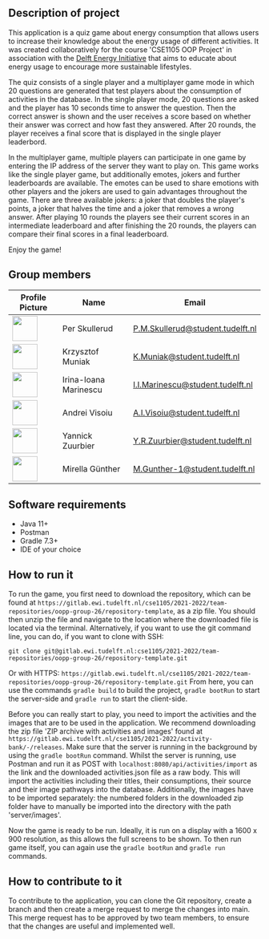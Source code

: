 ## Description of project

This application is a quiz game about energy consumption that allows users to increase their knowledge about the energy usage of different activities. It was created collaboratively for the course 'CSE1105 OOP Project' in association with the [Delft Energy Initiative](https://www.tudelft.nl/en/energy) that aims to educate about energy usage to encourage more sustainable lifestyles.

The quiz consists of a single player and a multiplayer game mode in which 20 questions are generated that test players about the consumption of activities in the database. In the single player mode, 20 questions are asked and the player has 10 seconds time to answer the question. Then the correct answer is shown and the user receives a score based on whether their answer was correct and how fast they answered. After 20 rounds, the player receives a final score that is displayed in the single player leaderbord.

In the multiplayer game, multiple players can participate in one game by entering the IP address of the server they want to play on. This game works like the single player game, but additionally emotes, jokers and further leaderboards are available. The emotes can be used to share emotions with other players and the jokers are used to gain advantages throughout the game. There are three available jokers: a joker that doubles the player's points, a joker that halves the time and a joker that removes a wrong answer. After playing 10 rounds the players see their current scores in an intermediate leaderboard and after finishing the 20 rounds, the players can compare their final scores in a final leaderboard.

Enjoy the game!

## Group members

| Profile Picture                                                                                                          | Name | Email                            |
|--------------------------------------------------------------------------------------------------------------------------|---|----------------------------------|
| <img src="https://gitlab.ewi.tudelft.nl/uploads/-/system/user/avatar/5046/avatar.png?width=400" width="50" height="50">   | Per Skullerud | P.M.Skullerud@student.tudelft.nl |
| <img src="https://gitlab.ewi.tudelft.nl/uploads/-/system/user/avatar/4739/avatar.png?width=400" width="50" height="50">  | Krzysztof Muniak | K.Muniak@student.tudelft.nl    |
| <img src="https://gitlab.ewi.tudelft.nl/uploads/-/system/user/avatar/4762/avatar.png?width=400" height=50 width=50>      | Irina-Ioana Marinescu | I.I.Marinescu@student.tudelft.nl |
| <img src="https://gitlab.ewi.tudelft.nl/uploads/-/system/user/avatar/4522/avatar.png?width=400" width="50" height="50">  | Andrei Visoiu | A.I.Visoiu@student.tudelft.nl    |
| <img src="https://secure.gravatar.com/avatar/ecda8f54079e20a5f22fc7b4c1dae20f?s=180&d=identicon" width="50" height="50"> | Yannick Zuurbier | Y.R.Zuurbier@student.tudelft.nl  |
| <img src="https://gitlab.ewi.tudelft.nl/uploads/-/system/user/avatar/4626/avatar.png?width=400" width="50" height="50">  | Mirella Günther | M.Gunther-1@student.tudelft.nl   |

## Software requirements

* Java 11+
* Postman
* Gradle 7.3+
* IDE of your choice

## How to run it

To run the game, you first need to download the repository, which can be found at `https://gitlab.ewi.tudelft.nl/cse1105/2021-2022/team-repositories/oopp-group-26/repository-template`, as a zip file. You should then unzip the file and navigate to the location where the downloaded file is located via the terminal. 
Alternatively, if you want to use the git command line, you can do, if you want to clone with SSH:

`
git clone git@gitlab.ewi.tudelft.nl:cse1105/2021-2022/team-repositories/oopp-group-26/repository-template.git
`

Or with HTTPS:
`
https://gitlab.ewi.tudelft.nl/cse1105/2021-2022/team-repositories/oopp-group-26/repository-template.git
`
From here, you can use the commands `gradle build` to build the project, `gradle bootRun` to start the server-side and `gradle run` to start the client-side.

Before you can really start to play, you need to import the activities and the images that are to be used in the application. We recommend downloading the zip file 'ZIP archive with activities and images' found at `https://gitlab.ewi.tudelft.nl/cse1105/2021-2022/activity-bank/-/releases`. Make sure that the server is running in the background by using the `gradle bootRun` command. Whilst the server is running, use Postman and run it as POST with `localhost:8080/api/activities/import` as the link and the downloaded activities.json file as a raw body. This will import the activities including their titles, their consumptions, their source and their image pathways into the database. Additionally, the images have to be imported separately: the numbered folders in the downloaded zip folder have to manually be imported into the directory with the path 'server/images'.

Now the game is ready to be run. Ideally, it is run on a display with a 1600 x 900 resolution, as this allows the full screens to be shown. To then run game itself, you can again use the `gradle bootRun` and `gradle run` commands.

## How to contribute to it

To contribute to the application, you can clone the Git repository, create a branch and then create a merge request to merge the changes into main. This merge request has to be approved by two team members, to ensure that the changes are useful and implemented well.
